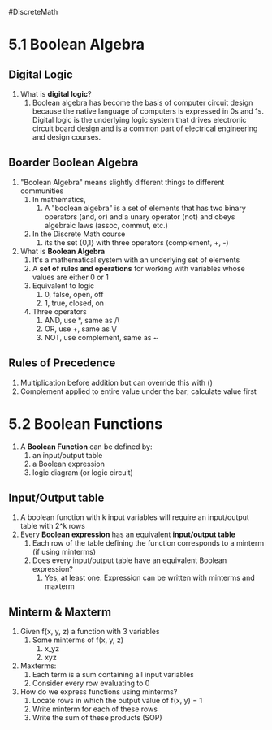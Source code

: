 #DiscreteMath
# 5.1 Boolean Algebra
## Digital Logic
1. What is **digital logic**?
	1. Boolean algebra has become the basis of computer circuit design because the native language of computers is expressed in 0s and 1s. Digital logic is the underlying logic system that drives electronic circuit board design and is a common part of electrical engineering and design courses.
## Boarder Boolean Algebra
1. "Boolean Algebra" means slightly different things to different communities
	1. In mathematics,
		1. A "boolean algebra" is a set of elements that has two binary operators (and, or) and a unary operator (not) and obeys algebraic laws (assoc, commut, etc.)
	2. In the Discrete Math course
		1. its the set {0,1} with three operators (complement, +, -)
2. What is **Boolean Algebra**
	1. It's a mathematical system with an underlying set of elements
	2. A **set of rules and operations** for working with variables whose values are either 0 or 1
	3. Equivalent to logic
		1. 0, false, open, off
		2. 1, true, closed, on
	4. Three operators
		1. AND, use *, same as /\
		2. OR, use +, same as \\/
		3. NOT, use complement, same as ~
## Rules of Precedence
1. Multiplication before addition but can override this with ()
2. Complement applied to entire value under the bar; calculate value first
# 5.2 Boolean Functions
1. A **Boolean Function** can be defined by:
	1. an input/output table
	2. a Boolean expression
	3. logic diagram (or logic circuit)
## Input/Output table
1. A boolean function with k input variables will require an input/output table with 2^k rows
2. Every **Boolean expression** has an equivalent **input/output table**
	1. Each row of the table defining the function corresponds to a minterm (if using minterms)
	2. Does every input/output table have an equivalent Boolean expression?
		1. Yes, at least one. Expression can be written with minterms and maxterm
## Minterm & Maxterm
1. Given f(x, y, z) a function with 3 variables
	1. Some minterms of f(x, y, z)
		1. x_yz
		2. xyz
2. Maxterms:
	1. Each term is a sum containing all input variables
	2. Consider every row evaluating to 0
3. How do we express functions using minterms?
	1. Locate rows in which the output value of f(x, y) = 1
	2. Write minterm for each of these rows
	3. Write the sum of these products (SOP)